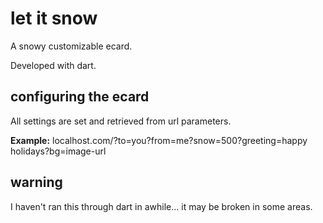 # let it snow

A snowy customizable ecard.

Developed with dart.


## configuring the ecard

All settings are set and retrieved from url parameters.

**Example:** localhost.com/?to=you?from=me?snow=500?greeting=happy holidays?bg=image-url



## warning

I haven't ran this through dart in awhile... it may be broken in some areas.
